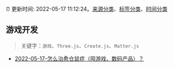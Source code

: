 :alarm_clock: 更新时间: 2022-05-17 11:12:24。[来源分类](../README.md)、[标签分类](../TAGS.md)、[时间分类](../TIMELINE.md)

## 游戏开发


> 关键字：`游戏`、`Three.js`、`Create.js`、`Matter.js`



- [2022-05-17-怎么治愈仓鼠症（囤游戏、数码产品）？](https://www.v2ex.com/t/853493) 
